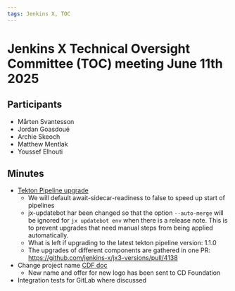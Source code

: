 ```yaml
---
tags: Jenkins X, TOC
---
```

# Jenkins X Technical Oversight Committee (TOC) meeting June 11th 2025

## Participants

- Mårten Svantesson
- Jordan Goasdoué
- Archie Skeoch
- Matthew Mentlak
- Youssef Elhouti

## Minutes

- [Tekton Pipeline upgrade](https://github.com/jenkins-x/jx/issues/8683)
  - We will default await-sidecar-readiness to false to speed up start of pipelines
  - jx-updatebot har been changed so that the option `--auto-merge` will be ignored for `jx updatebot env` when there is a release note. This is to prevent upgrades that need manual steps from being applied automatically.
  - What is left if upgrading to the latest tekton pipeline version: 1.1.0
  - The upgrades of different components are gathered in one PR: https://github.com/jenkins-x/jx3-versions/pull/4138
- Change project name [CDF doc](https://docs.google.com/document/d/1O6Ai29X-ojCgX8OfWM6PP6PelIWFmU47eeNmhdu8lpA/edit?tab=t.0)
  - New name and offer for new logo has been sent to CD Foundation
- Integration tests for GitLab where discussed